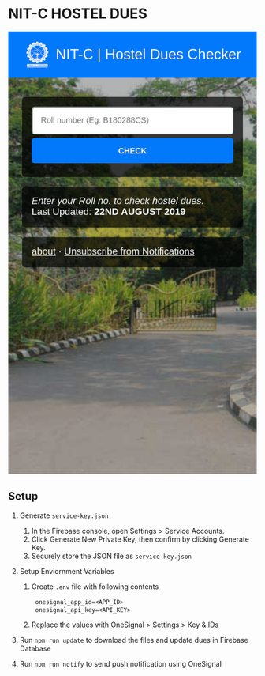 # NIT-C HOSTEL DUES
![Screenshot August](public/screenshot.png)
## Setup
1. Generate `service-key.json`
    1. In the Firebase console, open Settings > Service Accounts.
    2. Click Generate New Private Key, then confirm by clicking Generate Key.
    3. Securely store the JSON file as `service-key.json`
2. Setup Enviornment Variables
    1. Create `.env` file with following contents
                
            onesignal_app_id=<APP_ID>
            onesignal_api_key=<API_KEY>
            
    2. Replace the values with OneSignal > Settings > Key & IDs

3. Run `npm run update` to download the files and update dues in Firebase Database
4. Run `npm run notify` to send push notification using OneSignal

